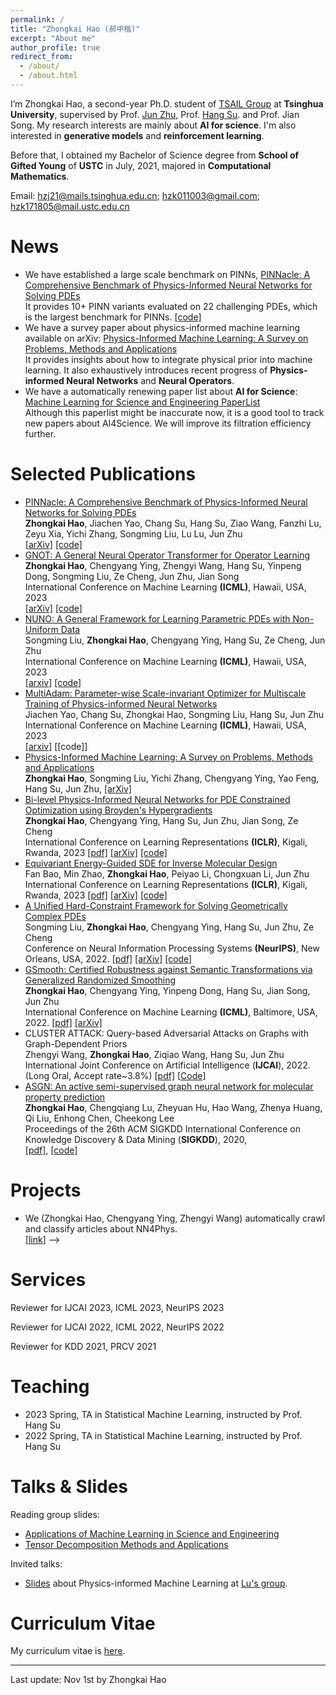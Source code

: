 ```yaml
---
permalink: /
title: "Zhongkai Hao (郝中楷)"
excerpt: "About me"
author_profile: true
redirect_from: 
  - /about/
  - /about.html
---
```


I’m Zhongkai Hao, a second-year Ph.D. student of [TSAIL Group](https://ml.cs.tsinghua.edu.cn/index.html)  at **Tsinghua University**, supervised by Prof. [Jun Zhu](https://ml.cs.tsinghua.edu.cn/~jun/index.shtml), Prof. [Hang Su](https://www.suhangss.me/). and Prof. Jian Song.  My research interests are mainly about  **AI for science**. I'm also interested in **generative models** and **reinforcement learning**.  

Before that, I obtained my Bachelor of Science degree from **School of Gifted Young** of **USTC** in July, 2021, majored in **Computational Mathematics**.

Email: hzj21@mails.tsinghua.edu.cn; hzk011003@gmail.com; hzk171805@mail.ustc.edu.cn

# News
- We have established a large scale benchmark on PINNs,
  [PINNacle: A Comprehensive Benchmark of Physics-Informed Neural Networks for Solving PDEs](https://arxiv.org/abs/2306.08827)<br>
  It provides 10+ PINN variants evaluated on 22 challenging PDEs, which is the largest benchmark for PINNs. [\[code\]](https://github.com/i207M/PINNacle)<br>
- We have a survey paper about physics-informed machine learning available on arXiv:
  [Physics-Informed Machine Learning: A Survey on Problems, Methods and Applications](https://arxiv.org/pdf/2211.08064.pdf)<br>
  It provides insights about how to integrate physical prior into machine learning. It also exhaustively introduces recent progress of **Physics-informed Neural Networks** and **Neural Operators**.<br>
- We have a automatically renewing paper list about **AI for Science**: 
  [Machine Learning for Science and Engineering PaperList](https://ml.cs.tsinghua.edu.cn/~zhongkai/papers/ml4phys_paperlist.txt)<br>
  Although this paperlist might be inaccurate now, it is a good tool to track new papers about AI4Science. We will improve its filtration efficiency further.

Selected Publications
======


* [PINNacle: A Comprehensive Benchmark of Physics-Informed Neural Networks for Solving PDEs](https://arxiv.org/abs/2306.08827)<br>
**Zhongkai Hao**, Jiachen Yao, Chang Su, Hang Su, Ziao Wang, Fanzhi Lu, Zeyu Xia, Yichi Zhang, Songming Liu, Lu Lu, Jun Zhu<br>
[\[arXiv\]](https://arxiv.org/pdf/2306.08827.pdf) [\[code\]](https://github.com/i207M/PINNacle)<br>
* [GNOT: A General Neural Operator Transformer for Operator Learning](https://arxiv.org/abs/2302.14376)<br>
  **Zhongkai Hao**, Chengyang Ying, Zhengyi Wang, Hang Su, Yinpeng Dong, Songming Liu, Ze Cheng, Jun Zhu, Jian Song<br>
  International Conference on Machine Learning **(ICML)**, Hawaii, USA, 2023<br>
  [\[arXiv\]](https://arxiv.org/pdf/2302.14376.pdf) [\[code\]](https://github.com/HaoZhongkai/GNOT)<br>
* [NUNO: A General Framework for Learning Parametric PDEs with Non-Uniform Data](https://arxiv.org/abs/2305.18694)<br>
  Songming Liu, **Zhongkai Hao**, Chengyang Ying, Hang Su, Ze Cheng, Jun Zhu<br>
  International Conference on Machine Learning **(ICML)**, Hawaii, USA, 2023<br>
  [[arxiv]](https://arxiv.org/pdf/2305.18694.pdf) [[code]](https://github.com/thu-ml/NUNO)<br>
* [MultiAdam: Parameter-wise Scale-invariant Optimizer for Multiscale Training of Physics-informed Neural Networks](https://arxiv.org/abs/2306.02816)<br>
  Jiachen Yao, Chang Su, Zhongkai Hao, Songming Liu, Hang Su, Jun Zhu<br>
  International Conference on Machine Learning **(ICML)**, Hawaii, USA, 2023<br>
  [[arxiv]](https://arxiv.org/pdf/2306.02816.pdf) [[code]]<br>
* [Physics-Informed Machine Learning: A Survey on Problems, Methods and Applications](https://arxiv.org/pdf/2211.08064.pdf)<br>
  **Zhongkai Hao**, Songming Liu, Yichi Zhang, Chengyang Ying, Yao Feng, Hang Su, Jun Zhu, [\[arXiv\]](https://arxiv.org/pdf/2211.08064.pdf)<br>
* [Bi-level Physics-Informed Neural Networks for PDE Constrained Optimization using Broyden's Hypergradients](https://openreview.net/forum?id=kkpL4zUXtiw) <br>
  **Zhongkai Hao**, Chengyang Ying, Hang Su, Jun Zhu, Jian Song, Ze Cheng<br>
  International Conference on Learning Representations **(ICLR)**, Kigali, Rwanda, 2023 [\[pdf\]](https://openreview.net/pdf?id=kkpL4zUXtiw) [\[arXiv\]](https://arxiv.org/pdf/2209.07075.pdf) [\[code\]](https://github.com/HaoZhongkai/Bi-level-PINN)<br>
* [Equivariant Energy-Guided SDE for Inverse Molecular Design](https://openreview.net/forum?id=r0otLtOwYW)<br>
  Fan Bao, Min Zhao, **Zhongkai Hao**, Peiyao Li, Chongxuan Li, Jun Zhu<br>
  International Conference on Learning Representations **(ICLR)**, Kigali, Rwanda, 2023 [\[pdf\]](https://openreview.net/pdf?id=r0otLtOwYW) [\[arXiv\]](https://arxiv.org/pdf/2209.15408.pdf) [\[code\]](https://github.com/gracezhao1997/EEGSDE)<br>
* [A Unified Hard-Constraint Framework for Solving Geometrically Complex PDEs](https://openreview.net/forum?id=GNt5ntEGjD3)<br>
  Songming Liu, **Zhongkai Hao**, Chengyang Ying, Hang Su, Jun Zhu, Ze Cheng<br>
  Conference on Neural Information Processing Systems **(NeurIPS)**, New Orleans, USA, 2022. [\[pdf\]](https://openreview.net/pdf?id=GNt5ntEGjD3) [\[arXiv\]](https://arxiv.org/pdf/2210.03526.pdf) [\[code\]](https://github.com/csuastt/hardconstraint)<br>
* [GSmooth: Certified Robustness against Semantic Transformations via Generalized Randomized Smoothing](https://proceedings.mlr.press/v162/hao22c)<br>
  **Zhongkai Hao**, Chengyang Ying, Yinpeng Dong, Hang Su, Jian Song, Jun Zhu<br>
  International Conference on Machine Learning **(ICML)**, Baltimore, USA, 2022. [\[pdf\]](https://proceedings.mlr.press/v162/hao22c/hao22c.pdf) [\[arXiv\]](https://arxiv.org/pdf/2206.04310.pdf)<br>
* CLUSTER ATTACK: Query-based Adversarial Attacks on Graphs with Graph-Dependent Priors<br>
  Zhengyi Wang, **Zhongkai Hao**, Ziqiao Wang, Hang Su, Jun Zhu<br>
  International Joint Conference on Artificial Intelligence (**IJCAI**), 2022. (Long Oral, Accept rate~3.8%) [[pdf\]](https://arxiv.org/abs/2109.13069) [[Code\]](https://github.com/thuwzy/Cluster-Attack)<br>
* [ASGN: An active semi-supervised graph neural network for molecular property prediction](https://arxiv.org/pdf/2007.03196.pdf)<br>
  **Zhongkai Hao**, Chengqiang Lu, Zheyuan Hu, Hao Wang, Zhenya Huang, Qi Liu, Enhong Chen, Cheekong Lee<br>
  Proceedings of the 26th ACM SIGKDD International Conference on Knowledge Discovery & Data Mining (**SIGKDD**), 2020,<br>
  [\[pdf\]](https://arxiv.org/pdf/2007.03196.pdf), [\[code\]](https://github.com/HaoZhongkai/AS_Molecule)<br>

Projects
======
* We (Zhongkai Hao, Chengyang Ying, Zhengyi Wang) automatically crawl and classify articles about NN4Phys.<br>
\[[link](https://ml.cs.tsinghua.edu.cn/~zhongkai/papers/ml4phys_paperlist.txt)\] -->

Services
======
Reviewer for IJCAI 2023, ICML 2023, NeurIPS 2023

Reviewer for IJCAI 2022, ICML 2022, NeurIPS 2022

Reviewer for KDD 2021, PRCV 2021

Teaching
======
* 2023 Spring, TA in Statistical Machine Learning, instructed by Prof. Hang Su
* 2022 Spring, TA in Statistical Machine Learning, instructed by Prof. Hang Su

Talks & Slides
======
Reading group slides:
* [Applications of Machine Learning in Science and Engineering](files/reading_meeting1.pdf)
* [Tensor Decomposition Methods and Applications](files/reading_meeting2.pdf)

Invited talks:

- [Slides](files/piml_survey_report.pdf) about Physics-informed Machine Learning at [Lu's group](https://lu.seas.upenn.edu/).



# Curriculum Vitae

My curriculum vitae  is [here](files/CV_ZhongkaiHao202310.pdf).






***
Last update: Nov 1st by Zhongkai Hao

